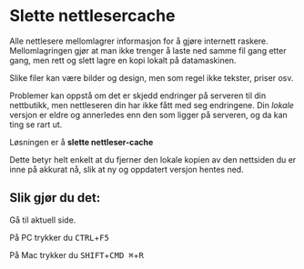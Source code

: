 # Slette nettlesercache

Alle nettlesere mellomlagrer informasjon for å gjøre internett raskere. 
Mellomlagringen gjør at man ikke trenger å laste ned samme fil gang etter gang, 
men rett og slett lagre en kopi lokalt på datamaskinen.

Slike filer kan være bilder og design, men som regel ikke tekster, priser osv.

Problemer kan oppstå om det er skjedd endringer på serveren til din nettbutikk, men nettleseren din har ikke fått med seg endringene.
Din *lokale* versjon er eldre og annerledes enn den som ligger på serveren, og da kan ting se rart ut.

Løsningen er å **slette nettleser-cache**

Dette betyr helt enkelt at du fjerner den lokale kopien av den nettsiden du er inne på akkurat nå, slik at ny og oppdatert versjon hentes ned.

## Slik gjør du det:
Gå til aktuell side.

På PC trykker du <kbd>CTRL</kbd>+<kbd>F5</kbd>

På Mac trykker du <kbd>SHIFT</kbd>+<kbd>CMD ⌘</kbd>+<kbd>R</kbd>
